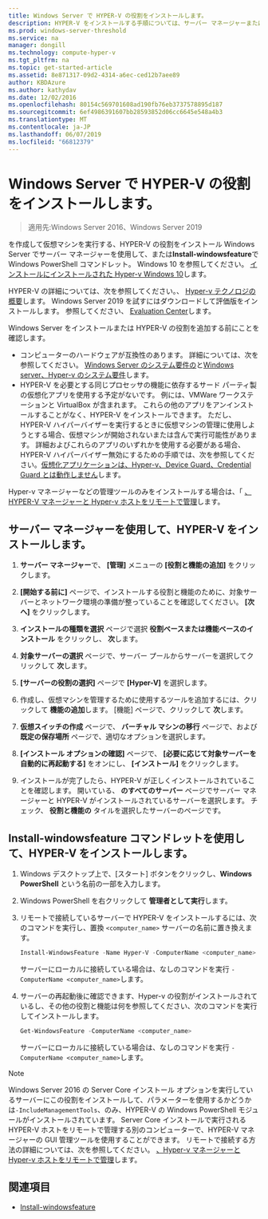 ```yaml
---
title: Windows Server で HYPER-V の役割をインストールします。
description: HYPER-V をインストールする手順については、サーバー マネージャーまたは Windows PowerShell を使用します。
ms.prod: windows-server-threshold
ms.service: na
manager: dongill
ms.technology: compute-hyper-v
ms.tgt_pltfrm: na
ms.topic: get-started-article
ms.assetid: 8e871317-09d2-4314-a6ec-ced12b7aee89
author: KBDAzure
ms.author: kathydav
ms.date: 12/02/2016
ms.openlocfilehash: 80154c569701608ad190fb76eb3737578895d187
ms.sourcegitcommit: 6ef4986391607bb28593852d06cc6645e548a4b3
ms.translationtype: MT
ms.contentlocale: ja-JP
ms.lasthandoff: 06/07/2019
ms.locfileid: "66812379"
---
```

# <a name="install-the-hyper-v-role-on-windows-server"></a>Windows Server で HYPER-V の役割をインストールします。

>適用先:Windows Server 2016、Windows Server 2019
  
を作成して仮想マシンを実行する、HYPER-V の役割をインストール Windows Server でサーバー マネージャーを使用して、または**Install-windowsfeature**で Windows PowerShell コマンドレット。 Windows 10 を参照してください。 [インストールにインストールされた Hyper-v Windows 10](https://docs.microsoft.com/virtualization/hyper-v-on-windows/quick-start/enable-hyper-v)します。

HYPER-V の詳細については、次を参照してください。、 [Hyper-v テクノロジの概要](../Hyper-V-Technology-Overview.md)します。 Windows Server 2019 を試すにはダウンロードして評価版をインストールします。 参照してください、 [Evaluation Center](https://www.microsoft.com/evalcenter/evaluate-windows-server-2019)します。

Windows Server をインストールまたは HYPER-V の役割を追加する前にことを確認します。
- コンピューターのハードウェアが互換性のあります。 詳細については、次を参照してください。 [Windows Server のシステム要件の](../../../get-started/System-Requirements.md)と[Windows server、Hyper-v のシステム要件](../System-requirements-for-Hyper-V-on-Windows.md)します。
- HYPER-V を必要とする同じプロセッサの機能に依存するサード パーティ製の仮想化アプリを使用する予定がないです。 例には、VMWare ワークステーションと VirtualBox が含まれます。 これらの他のアプリをアンインストールすることがなく、HYPER-V をインストールできます。 ただし、HYPER-V ハイパーバイザーを実行するときに仮想マシンの管理に使用しようとする場合、仮想マシンが開始されないまたは含んで実行可能性があります。 詳細およびこれらのアプリのいずれかを使用する必要がある場合、HYPER-V ハイパーバイザー無効にするための手順では、次を参照してください。[仮想化アプリケーションは、Hyper-v、Device Guard、Credential Guard とは動作しません](https://support.microsoft.com/help/3204980/virtualization-applications-do-not-work-together-with-hyper-v-device-g)します。

Hyper-v マネージャーなどの管理ツールのみをインストールする場合は、「 [、HYPER-V マネージャーと Hyper-v ホストをリモートで管理](../Manage/Remotely-manage-Hyper-V-hosts.md)します。
  
## <a name="install-hyper-v-by-using-server-manager"></a>サーバー マネージャーを使用して、HYPER-V をインストールします。  
  
1. **サーバー マネージャー**で、 **[管理]** メニューの **[役割と機能の追加]** をクリックします。  
  
2. **[開始する前に]** ページで、インストールする役割と機能のために、対象サーバーとネットワーク環境の準備が整っていることを確認してください。 **[次へ]** をクリックします。  
  
3. **インストールの種類を選択**  ページで選択 **役割ベースまたは機能ベースのインストール**  をクリックし、 **次**します。  
  
4. **対象サーバーの選択**  ページで、サーバー プールからサーバーを選択してクリックして **次**します。  
  
5. **[サーバーの役割の選択]** ページで **[Hyper-V]** を選択します。  
  
6. 作成し、仮想マシンを管理するために使用するツールを追加するには、クリックして **機能の追加**します。 [機能] ページで、クリックして **次**します。  
  
7. **仮想スイッチの作成**  ページで、 **バーチャル マシンの移行**  ページで、および **既定の保存場所**  ページで、適切なオプションを選択します。  
  
8. **[インストール オプションの確認]** ページで、 **[必要に応じて対象サーバーを自動的に再起動する]** をオンにし、 **[インストール]** をクリックします。  
  
9. インストールが完了したら、HYPER-V が正しくインストールされていることを確認します。 開いている、 **のすべてのサーバー**  ページでサーバー マネージャーと HYPER-V がインストールされているサーバーを選択します。 チェック、 **役割と機能の** タイルを選択したサーバーのページです。  
  
## <a name="install-hyper-v-by-using-the-install-windowsfeature-cmdlet"></a>Install-windowsfeature コマンドレットを使用して、HYPER-V をインストールします。  
  
1. Windows デスクトップ上で、[スタート] ボタンをクリックし、**Windows PowerShell** という名前の一部を入力します。  
  
2. Windows PowerShell を右クリックして **管理者として実行**します。  
  
3. リモートで接続しているサーバーで HYPER-V をインストールするには、次のコマンドを実行し、置換 `<computer_name>` サーバーの名前に置き換えます。  
  
    ```powershell
    Install-WindowsFeature -Name Hyper-V -ComputerName <computer_name> -IncludeManagementTools -Restart  
    ```  
  
    サーバーにローカルに接続している場合は、なしのコマンドを実行 `-ComputerName <computer_name>`します。  
  
4. サーバーの再起動後に確認できます、Hyper-v の役割がインストールされているし、その他の役割と機能は何を参照してください、次のコマンドを実行してインストールします。  
  
    ```powershell
    Get-WindowsFeature -ComputerName <computer_name>  
    ```  
  
    サーバーにローカルに接続している場合は、なしのコマンドを実行 `-ComputerName <computer_name>`します。  
  
> [!NOTE]  
> Windows Server 2016 の Server Core インストール オプションを実行しているサーバーにこの役割をインストールして、パラメーターを使用するかどうかは`-IncludeManagementTools`、のみ、HYPER-V の Windows PowerShell モジュールがインストールされています。 Server Core インストールで実行される HYPER-V ホストをリモートで管理する別のコンピューターで、HYPER-V マネージャーの GUI 管理ツールを使用することができます。 リモートで接続する方法の詳細については、次を参照してください。 [、Hyper-v マネージャーと Hyper-v ホストをリモートで管理](../Manage/Remotely-manage-Hyper-V-hosts.md)します。  
  
## <a name="see-also"></a>関連項目  
  
- [Install-windowsfeature](https://docs.microsoft.com/powershell/module/Microsoft.Windows.ServerManager.Migration/Install-WindowsFeature)  
